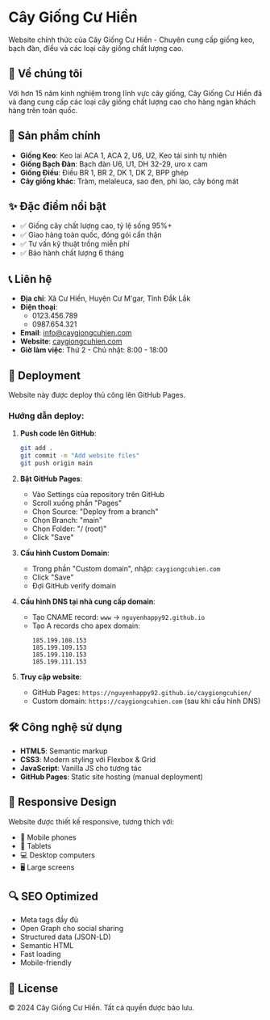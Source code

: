 # Cây Giống Cư Hiền

Website chính thức của Cây Giống Cư Hiền - Chuyên cung cấp giống keo, bạch đàn, điều và các loại cây giống chất lượng cao.

## 🌱 Về chúng tôi

Với hơn 15 năm kinh nghiệm trong lĩnh vực cây giống, Cây Giống Cư Hiền đã và đang cung cấp các loại cây giống chất lượng cao cho hàng ngàn khách hàng trên toàn quốc.

## 🌿 Sản phẩm chính

- **Giống Keo**: Keo lai ACA 1, ACA 2, U6, U2, Keo tái sinh tự nhiên
- **Giống Bạch Đàn**: Bạch đàn U6, U1, DH 32-29, uro x cam
- **Giống Điều**: Điều BR 1, BR 2, DK 1, DK 2, BPP ghép
- **Cây giống khác**: Tràm, melaleuca, sao đen, phi lao, cây bóng mát

## ✨ Đặc điểm nổi bật

- ✅ Giống cây chất lượng cao, tỷ lệ sống 95%+
- ✅ Giao hàng toàn quốc, đóng gói cẩn thận
- ✅ Tư vấn kỹ thuật trồng miễn phí
- ✅ Bảo hành chất lượng 6 tháng

## 📞 Liên hệ

- **Địa chỉ**: Xã Cư Hiền, Huyện Cư M'gar, Tỉnh Đắk Lắk
- **Điện thoại**: 
  - 0123.456.789
  - 0987.654.321
- **Email**: info@caygiongcuhien.com
- **Website**: [caygiongcuhien.com](https://caygiongcuhien.com)
- **Giờ làm việc**: Thứ 2 - Chủ nhật: 8:00 - 18:00

## 🚀 Deployment

Website này được deploy thủ công lên GitHub Pages.

### Hướng dẫn deploy:

1. **Push code lên GitHub**:
   ```bash
   git add .
   git commit -m "Add website files"
   git push origin main
   ```

2. **Bật GitHub Pages**:
   - Vào Settings của repository trên GitHub
   - Scroll xuống phần "Pages"
   - Chọn Source: "Deploy from a branch"
   - Chọn Branch: "main"
   - Chọn Folder: "/ (root)"
   - Click "Save"

3. **Cấu hình Custom Domain**:
   - Trong phần "Custom domain", nhập: `caygiongcuhien.com`
   - Click "Save"
   - Đợi GitHub verify domain

4. **Cấu hình DNS tại nhà cung cấp domain**:
   - Tạo CNAME record: `www` → `nguyenhappy92.github.io`
   - Tạo A records cho apex domain:
     ```
     185.199.108.153
     185.199.109.153
     185.199.110.153
     185.199.111.153
     ```

5. **Truy cập website**:
   - GitHub Pages: `https://nguyenhappy92.github.io/caygiongcuhien/`
   - Custom domain: `https://caygiongcuhien.com` (sau khi cấu hình DNS)

## 🛠 Công nghệ sử dụng

- **HTML5**: Semantic markup
- **CSS3**: Modern styling với Flexbox & Grid
- **JavaScript**: Vanilla JS cho tương tác
- **GitHub Pages**: Static site hosting (manual deployment)

## 📱 Responsive Design

Website được thiết kế responsive, tương thích với:
- 📱 Mobile phones
- 📱 Tablets
- 💻 Desktop computers
- 🖥 Large screens

## 🔍 SEO Optimized

- Meta tags đầy đủ
- Open Graph cho social sharing
- Structured data (JSON-LD)
- Semantic HTML
- Fast loading
- Mobile-friendly

## 📄 License

© 2024 Cây Giống Cư Hiền. Tất cả quyền được bảo lưu.
